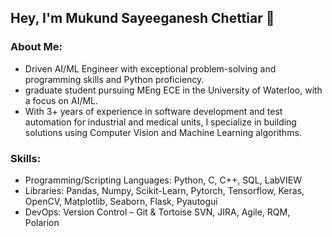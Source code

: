## Hey, I'm Mukund Sayeeganesh Chettiar 👋

### About Me:
- Driven AI/ML Engineer with exceptional problem-solving and programming skills and Python proficiency.
- graduate student pursuing MEng ECE in the University of Waterloo, with a focus on AI/ML.
- With 3+ years of experience in software development and test automation for industrial and medical units, I specialize in building solutions using Computer Vision and Machine Learning algorithms.

### Skills:
- Programming/Scripting Languages: Python, C, C++, SQL, LabVIEW
- Libraries: Pandas, Numpy, Scikit-Learn, Pytorch, Tensorflow, Keras, OpenCV, Matplotlib, Seaborn, Flask, Pyautogui
- DevOps: Version Control – Git & Tortoise SVN, JIRA, Agile, RQM, Polarion



